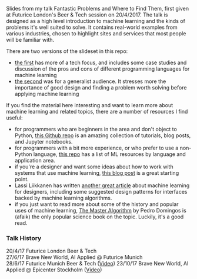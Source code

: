 Slides from my talk Fantastic Problems and Where to Find Them, first given at Futurice London's Beer & Tech session on 20/4/2017. The talk is designed as a high level introduction to machine learning and the kinds of problems it's well suited to solve. It contains real-world examples from various industries, chosen to highlight sites and services that most people will be familiar with.

There are two versions of the slideset in this repo:
- [the first](fantastic_problems_slides.pdf) has more of a tech focus, and includes some case studies and discussion of the pros and cons of different programming languages for machine learning
- [the second](fantastic_problems_slides_v2.pdf) was for a generalist audience. It stresses more the importance of good design and finding a problem worth solving before applying machine learning

If you find the material here interesting and want to learn more about machine learning and related topics, there are a number of resources I find useful:
- for programmers who are beginners in the area and don't object to Python, [this Github repo](https://github.com/hangtwenty/dive-into-machine-learning) is an amazing collection of tutorials, blog posts, and Jupyter notebooks.
- for programmers with a bit more experience, or who prefer to use a non-Python language, [this repo](https://github.com/josephmisiti/awesome-machine-learning) has a list of ML resources by language and application area.
- if you're a designer and want some ideas about how to work with systems that use machine learning, [this blog post](https://medium.com/@girardin/experience-design-in-the-machine-learning-era-e16c87f4f2e2) is a great starting point.
- Lassi Liikkanen has written [another great article](https://www.smashingmagazine.com/2017/04/applications-machine-learning-designers/) about machine learning for designers, including some suggested design patterns for interfaces backed by machine learning algorithms.
- if you just want to read more about some of the history and popular uses of machine learning, [The Master Algorithm](https://www.amazon.co.uk/dp/B0147SEZ92/) by Pedro Domingos is (afaik) the only popular science book on the topic. Luckily, it's a good read.

### Talk History
20/4/17 Futurice London Beer & Tech  
27/6/17 Brave New World, AI Applied @ Futurice Munich  
28/6/17 Futurice Munich Beer & Tech ([Video](https://vimeo.com/234644887))
23/10/17 Brave New World, AI Applied @ Epicenter Stockholm ([Video](https://youtu.be/JBQDPrkzEiE?t=1h35m27s))
